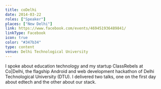 ```yaml
---
title: coDelhi
date: 2014-03-22
roles: ["Speaker"]
places: ["New Delhi"]
link: https://www.facebook.com/events/469451936489841/
linkType: Facebook
icon: true
color: "#347b34"
type: content
venue: Delhi Technological University
---
```


I spoke about education technology and my startup ClassRebels at Co|Delhi, the flagship Android and web development hackathon of Delhi Technological University (DTU). I delivered two talks, one on the first day about edtech and the other about our stack.

<!--more-->
